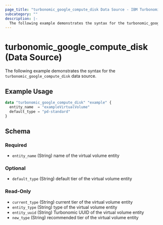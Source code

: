 ```yaml
---
page_title: "turbonomic_google_compute_disk Data Source - IBM Turbonomic"
subcategory: ""
description: |-
  The following example demonstrates the syntax for the turbonomic_google_compute_disk data source.
---
```


# turbonomic_google_compute_disk (Data Source)

The following example demonstrates the syntax for the `turbonomic_google_compute_disk` data source.

## Example Usage

```terraform
data "turbonomic_google_compute_disk" "example" {
  entity_name  = "exampleVirtualVolume"
  default_type = "pd-standard"
}
```
<!-- schema generated by tfplugindocs -->
## Schema

### Required

- `entity_name` (String) name of the virtual volume entity

### Optional

- `default_type` (String) default tier of the virtual volume entity

### Read-Only

- `current_type` (String) current tier of the virtual volume entity
- `entity_type` (String) type of the virtual volume entity
- `entity_uuid` (String) Turbonomic UUID of the virtual volume entity
- `new_type` (String) recommended tier of the virtual volume entity


